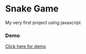 # Snake Game

My very first project using javascript

### Demo 
 <a href="https://jdelmerie.github.io/snake/" target="_blank">Click here for demo</a>
